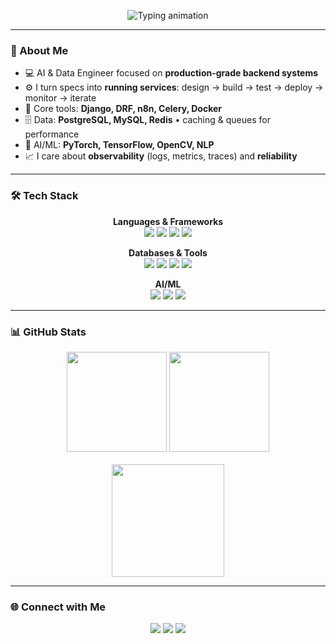 <!-- Builder-style typing animation (works on GitHub as SVG) -->
<p align="center">
  <img
    src="https://readme-typing-svg.demolab.com?font=Fira+Code&weight=700&size=22&duration=2000&pause=600&center=true&vCenter=true&width=900&repeat=true&lines=👋+Hi%2C+I'm+Parikshit+(Charan)+Jadhav;Design+%E2%86%92+Build+%E2%86%92+Test+%E2%86%92+Deploy+%E2%86%92+Monitor+%E2%86%92+Iterate;Building+AI%E2%80%91driven+applications+and+scalable+systems;Django+%2B+n8n+for+automation+%7C+PostgreSQL%2FRedis+for+data+%7C+Docker+to+ship;Data+pipelines%2C+REST%2FGraphQL+APIs%2C+agentic+workflows;Automation.+Reliability.+Scale."
    alt="Typing animation"
  />
</p>

---

### 🚀 About Me
- 💻 AI & Data Engineer focused on **production-grade backend systems**
- ⚙️ I turn specs into **running services**: design → build → test → deploy → monitor → iterate
- 🧩 Core tools: **Django, DRF, n8n, Celery, Docker**
- 🗄️ Data: **PostgreSQL, MySQL, Redis** • caching & queues for performance
- 🤖 AI/ML: **PyTorch, TensorFlow, OpenCV, NLP**
- 📈 I care about **observability** (logs, metrics, traces) and **reliability**

---

### 🛠️ Tech Stack
<div align="center">

**Languages & Frameworks**  
<img src="https://img.shields.io/badge/Python-3776AB?style=for-the-badge&logo=python&logoColor=white"/> 
<img src="https://img.shields.io/badge/Django-092E20?style=for-the-badge&logo=django&logoColor=white"/>
<img src="https://img.shields.io/badge/n8n-1A1A1A?style=for-the-badge&logo=n8n&logoColor=white"/>
<img src="https://img.shields.io/badge/R-276DC3?style=for-the-badge&logo=r&logoColor=white"/>

**Databases & Tools**  
<img src="https://img.shields.io/badge/PostgreSQL-316192?style=for-the-badge&logo=postgresql&logoColor=white"/> 
<img src="https://img.shields.io/badge/MySQL-005C84?style=for-the-badge&logo=mysql&logoColor=white"/> 
<img src="https://img.shields.io/badge/Redis-D9281A?style=for-the-badge&logo=redis&logoColor=white"/> 
<img src="https://img.shields.io/badge/Docker-2496ED?style=for-the-badge&logo=docker&logoColor=white"/>  

**AI/ML**  
<img src="https://img.shields.io/badge/PyTorch-EE4C2C?style=for-the-badge&logo=pytorch&logoColor=white"/> 
<img src="https://img.shields.io/badge/TensorFlow-FF6F00?style=for-the-badge&logo=tensorflow&logoColor=white"/> 
<img src="https://img.shields.io/badge/OpenCV-27338e?style=for-the-badge&logo=opencv&logoColor=white"/>

</div>

---

### 📊 GitHub Stats
<div align="center">
  <img src="https://github-readme-stats.vercel.app/api?username=charanj123&show_icons=true&theme=tokyonight&count_private=true&hide_border=true" height="160" />
  <img src="https://github-readme-stats.vercel.app/api/top-langs?username=charanj123&layout=compact&theme=tokyonight&hide_border=true" height="160" />
  <br/><br/>
  <img src="https://streak-stats.demolab.com?user=charanj123&theme=tokyonight&hide_border=true" height="180" />
</div>

---

### 🌐 Connect with Me
<p align="center">
  <a href="mailto:jadhavparikshit2723@gmail.com"><img src="https://img.shields.io/badge/Gmail-D14836?logo=gmail&logoColor=white&style=for-the-badge"></a>
  <a href="https://www.linkedin.com/in/parikshit-jadhav-a258431bb/"><img src="https://img.shields.io/badge/LinkedIn-0077B5?logo=linkedin&logoColor=white&style=for-the-badge"></a>
  <a href="https://www.instagram.com/__charan_.j/"><img src="https://img.shields.io/badge/Instagram-E4405F?logo=instagram&logoColor=white&style=for-the-badge"></a>
</p>

<!-- Optional: contribution snake (keep if you like a little extra flair)
<p align="center">
  <img src="https://raw.githubusercontent.com/charanj123/charanj123/output/snake.svg" alt="snake animation"/>
</p>
-->
